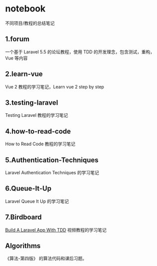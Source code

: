 # notebook
不同项目/教程的总结笔记
## 1.forum 
一个基于 Laravel 5.5 的论坛教程，使用 TDD 的开发理念，包含测试，重构，Vue 等内容

## 2.learn-vue 
Vue 2 教程的学习笔记，Learn vue 2 step by step

## 3.testing-laravel
Testing Laravel 教程的学习笔记

## 4.how-to-read-code
How to Read Code 教程的学习笔记

## 5.Authentication-Techniques
Laravel Authentication Techniques 的学习笔记

## 6.Queue-It-Up
Laravel Queue It Up 的学习笔记

## 7.Birdboard

[Build A Laravel App With TDD](https://laracasts.com/series/build-a-laravel-app-with-tdd) 视频教程的学习笔记

## Algorithms 

《算法-第四版》 的算法代码和课后习题。